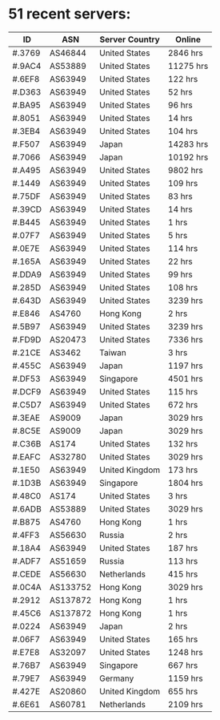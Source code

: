 # 51 recent servers:

| ID | ASN | Server Country | Online |
| ------ | ------ | ------ | ------ |
| #.3769 | AS46844 | United States | 2846 hrs |
| #.9AC4 | AS53889 | United States | 11275 hrs |
| #.6EF8 | AS63949 | United States | 122 hrs |
| #.D363 | AS63949 | United States | 52 hrs |
| #.BA95 | AS63949 | United States | 96 hrs |
| #.8051 | AS63949 | United States | 14 hrs |
| #.3EB4 | AS63949 | United States | 104 hrs |
| #.F507 | AS63949 | Japan | 14283 hrs |
| #.7066 | AS63949 | Japan | 10192 hrs |
| #.A495 | AS63949 | United States | 9802 hrs |
| #.1449 | AS63949 | United States | 109 hrs |
| #.75DF | AS63949 | United States | 83 hrs |
| #.39CD | AS63949 | United States | 14 hrs |
| #.B445 | AS63949 | United States | 1 hrs |
| #.07F7 | AS63949 | United States | 5 hrs |
| #.0E7E | AS63949 | United States | 114 hrs |
| #.165A | AS63949 | United States | 22 hrs |
| #.DDA9 | AS63949 | United States | 99 hrs |
| #.285D | AS63949 | United States | 108 hrs |
| #.643D | AS63949 | United States | 3239 hrs |
| #.E846 | AS4760 | Hong Kong | 2 hrs |
| #.5B97 | AS63949 | United States | 3239 hrs |
| #.FD9D | AS20473 | United States | 7336 hrs |
| #.21CE | AS3462 | Taiwan | 3 hrs |
| #.455C | AS63949 | Japan | 1197 hrs |
| #.DF53 | AS63949 | Singapore | 4501 hrs |
| #.DCF9 | AS63949 | United States | 115 hrs |
| #.C5D7 | AS63949 | United States | 672 hrs |
| #.3EAE | AS9009 | Japan | 3029 hrs |
| #.8C5E | AS9009 | Japan | 3029 hrs |
| #.C36B | AS174 | United States | 132 hrs |
| #.EAFC | AS32780 | United States | 3029 hrs |
| #.1E50 | AS63949 | United Kingdom | 173 hrs |
| #.1D3B | AS63949 | Singapore | 1804 hrs |
| #.48C0 | AS174 | United States | 3 hrs |
| #.6ADB | AS53889 | United States | 3029 hrs |
| #.B875 | AS4760 | Hong Kong | 1 hrs |
| #.4FF3 | AS56630 | Russia | 2 hrs |
| #.18A4 | AS63949 | United States | 187 hrs |
| #.ADF7 | AS51659 | Russia | 113 hrs |
| #.CEDE | AS56630 | Netherlands | 415 hrs |
| #.0C4A | AS133752 | Hong Kong | 3029 hrs |
| #.2912 | AS137872 | Hong Kong | 1 hrs |
| #.45C6 | AS137872 | Hong Kong | 1 hrs |
| #.0224 | AS63949 | Japan | 2 hrs |
| #.06F7 | AS63949 | United States | 165 hrs |
| #.E7E8 | AS32097 | United States | 1248 hrs |
| #.76B7 | AS63949 | Singapore | 667 hrs |
| #.79E7 | AS63949 | Germany | 1159 hrs |
| #.427E | AS20860 | United Kingdom | 655 hrs |
| #.6E61 | AS60781 | Netherlands | 2109 hrs |

